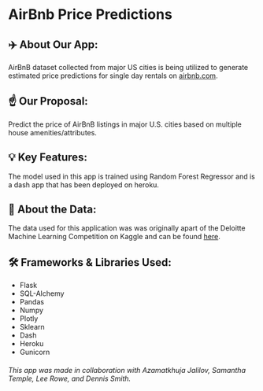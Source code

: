 # AirBnb Price Predictions 

## ✈️ About Our App:

AirBnB dataset collected from major US cities is being utilized to generate estimated price predictions for single day rentals on [airbnb.com](https://www.airbnb.com/).

## ☝️ Our Proposal:

Predict the price of AirBnB listings in major U.S. cities based on multiple house amenities/attributes.

## 💡 Key Features:

The model used in this app is trained using Random Forest Regressor and is a dash app that has been deployed on heroku.

## 🧮 About the Data:

The data used for this application was was originally apart of the Deloitte Machine Learning Competition on Kaggle and can be found [here](https://www.kaggle.com/rudymizrahi/airbnb-listings-in-major-us-cities-deloitte-ml).

## 🛠 Frameworks & Libraries Used:

- Flask
- SQL-Alchemy
- Pandas
- Numpy
- Plotly
- Sklearn
- Dash
- Heroku
- Gunicorn

###### This app was made in collaboration with Azamatkhuja Jalilov, Samantha Temple, Lee Rowe, and Dennis Smith. 
